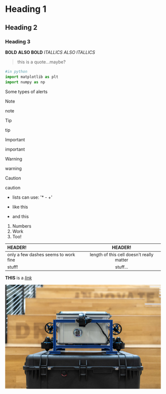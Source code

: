 # Heading 1
## Heading 2
### Heading 3

__BOLD__
**ALSO BOLD**
_ITALLICS_
*ALSO ITALLICS*

>this is a quote...maybe?


```python
#in python
import matplotlib as plt
import numpy as np
```

Some types of alerts
>[!NOTE]
>note

>[!TIP]
>tip

>[!IMPORTANT]
>important

>[!WARNING]
>warning

>[!CAUTION]
>caution

- lists can use: '* - +'
+ like this
* and this

1. Numbers
2. Work
3. Too!

| HEADER!  | HEADER! |
| :------------- | :--: |
| only a few dashes seems to work fine | length of this cell doesn't really matter  |
| stuff!  | stuff...  |


**THIS** is a [*link*](https://www.youtube.com/watch?v=GFq6wH5JR2A)

![and this is an image](image.jpg)
